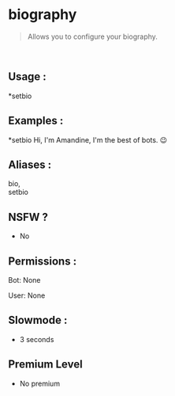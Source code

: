 # biography

> Allows you to configure your biography.

<br>

## Usage :

*setbio <your biography>

## Examples :

*setbio Hi, I'm Amandine, I'm the best of bots. 😉

## Aliases :

bio,
<br>setbio

## NSFW ?

- No

## Permissions :

Bot: None
<br>

User: None

## Slowmode :

- 3 seconds

## Premium Level

- No premium